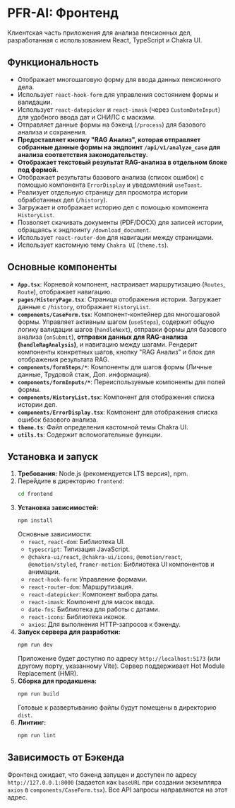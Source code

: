 # PFR-AI: Фронтенд

Клиентская часть приложения для анализа пенсионных дел, разработанная с использованием React, TypeScript и Chakra UI.

## Функциональность

*   Отображает многошаговую форму для ввода данных пенсионного дела.
*   Использует `react-hook-form` для управления состоянием формы и валидации.
*   Использует `react-datepicker` и `react-imask` (через `CustomDateInput`) для удобного ввода дат и СНИЛС с масками.
*   Отправляет данные формы на бэкенд (`/process`) для базового анализа и сохранения.
*   **Предоставляет кнопку "RAG Анализ", которая отправляет собранные данные формы на эндпоинт `/api/v1/analyze_case` для анализа соответствия законодательству.**
*   **Отображает текстовый результат RAG-анализа в отдельном блоке под формой.**
*   Отображает результаты базового анализа (список ошибок) с помощью компонента `ErrorDisplay` и уведомлений `useToast`.
*   Реализует отдельную страницу для просмотра истории обработанных дел (`/history`).
*   Загружает и отображает историю дел с помощью компонента `HistoryList`.
*   Позволяет скачивать документы (PDF/DOCX) для записей истории, обращаясь к эндпоинту `/download_document`.
*   Использует `react-router-dom` для навигации между страницами.
*   Использует кастомную тему `Chakra UI` (`theme.ts`).

## Основные компоненты

*   **`App.tsx`**: Корневой компонент, настраивает маршрутизацию (`Routes`, `Route`), отображает навигацию.
*   **`pages/HistoryPage.tsx`**: Страница отображения истории. Загружает данные с `/history`, отображает `HistoryList`.
*   **`components/CaseForm.tsx`**: Компонент-контейнер для многошаговой формы. Управляет активным шагом (`useSteps`), содержит общую логику валидации шагов (`handleNext`), отправки формы для базового анализа (`onSubmit`), **отправки данных для RAG-анализа (`handleRagAnalysis`)**, и навигацию между шагами. Рендерит компоненты конкретных шагов, кнопку "RAG Анализ" и блок для отображения результата RAG.
*   **`components/formSteps/*`**: Компоненты для шагов формы (Личные данные, Трудовой стаж, Доп. информация).
*   **`components/formInputs/*`**: Переиспользуемые компоненты для полей формы.
*   **`components/HistoryList.tsx`**: Компонент для отображения списка истории дел.
*   **`components/ErrorDisplay.tsx`**: Компонент для отображения списка ошибок базового анализа.
*   **`theme.ts`**: Файл определения кастомной темы Chakra UI.
*   **`utils.ts`**: Содержит вспомогательные функции.

## Установка и запуск

1.  **Требования:** Node.js (рекомендуется LTS версия), npm.
2.  Перейдите в директорию `frontend`:
    ```bash
    cd frontend
    ```
3.  **Установка зависимостей:**
    ```bash
    npm install
    ```
    Основные зависимости:
    *   `react`, `react-dom`: Библиотека UI.
    *   `typescript`: Типизация JavaScript.
    *   `@chakra-ui/react`, `@chakra-ui/icons`, `@emotion/react`, `@emotion/styled`, `framer-motion`: Библиотека UI компонентов и анимации.
    *   `react-hook-form`: Управление формами.
    *   `react-router-dom`: Маршрутизация.
    *   `react-datepicker`: Компонент выбора даты.
    *   `react-imask`: Компонент для масок ввода.
    *   `date-fns`: Библиотека для работы с датами.
    *   `react-icons`: Библиотека иконок.
    *   `axios`: Для выполнения HTTP-запросов к бэкенду.
4.  **Запуск сервера для разработки:**
    ```bash
    npm run dev
    ```
    Приложение будет доступно по адресу `http://localhost:5173` (или другому порту, указанному Vite). Сервер поддерживает Hot Module Replacement (HMR).
5.  **Сборка для продакшена:**
    ```bash
    npm run build
    ```
    Готовые к развертыванию файлы будут помещены в директорию `dist`.
6.  **Линтинг:**
    ```bash
    npm run lint
    ```

## Зависимость от Бэкенда

Фронтенд ожидает, что бэкенд запущен и доступен по адресу `http://127.0.0.1:8000` (задается как `baseURL` при создании экземпляра `axios` в `components/CaseForm.tsx`). Все API запросы направляются на этот адрес.
